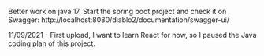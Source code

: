 Better work on java 17. Start the spring boot project and check it on Swagger: http://localhost:8080/diablo2/documentation/swagger-ui/

11/09/2021 - First upload, I want to learn React for now, so I paused the Java coding plan of this project.
